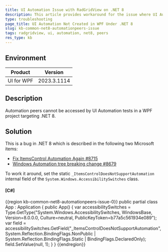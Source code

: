 ```yaml
---
title: UI Automation Issue with RadGridView on .NET 8
description: This article provides workaround for the issue where UI Automation doesn't work in WPF after migrating to .NET 8.
type: troubleshooting
page_title: UI Automation Not Created in WPF Under .NET 8
slug: kb-common-net8-automationpeers-issue
tags: radgridview, ui, automation, net8, peers
res_type: kb
---
```

## Environment

| Product | Version |
| --- | --- |
| UI for WPF | 2023.3.1114 |

## Description

Automation peers cannot be accessed by UI Automation tests in a  WPF project targeting .NET 8.

## Solution

This is a bug in .NET 8 which is described in the following two Microsoft items:
* [Fix ItemsControl Automation Again #8715](https://github.com/dotnet/wpf/pull/8715)
* [Windows Automation tree breaking change #8679](https://github.com/dotnet/wpf/issues/8679)

To work it around, set the static `_ItemsControlDoesNotSupportAutomation` internal field of the `System.Windows.AccessibilitySwitches` class.

#### __[C#]__
{{region kb-common-net8-automationpeers-issue-0}}
	public partial class App : Application
	{
		public App()
		{
			var accessibilitySwitches = Type.GetType("System.Windows.AccessibilitySwitches, WindowsBase, Version=8.0.0.0, Culture=neutral, PublicKeyToken=b77a5c561934e089");
			var field = accessibilitySwitches.GetField("_ItemsControlDoesNotSupportAutomation", System.Reflection.BindingFlags.NonPublic | System.Reflection.BindingFlags.Static | BindingFlags.DeclaredOnly);
			field.SetValue(null, 1);
		}
	}
{{endregion}}
